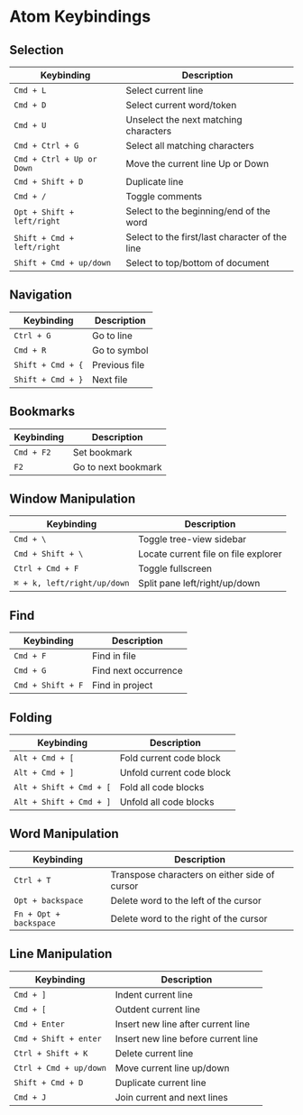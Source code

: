 # Atom Keybindings

## Selection

| Keybinding | Description |
|------------|-------------|
| `Cmd + L` | Select current line |
| `Cmd + D` | Select current word/token |
| `Cmd + U` | Unselect the next matching characters |
| `Cmd + Ctrl + G` | Select all matching characters |
| `Cmd + Ctrl + Up or Down` | Move the current line Up or Down |
| `Cmd + Shift + D` | Duplicate line |
| `Cmd + /` | Toggle comments |
|	`Opt + Shift + left/right` | Select to the beginning/end of the word |
| `Shift + Cmd + left/right` | Select to the first/last character of the line |
|	`Shift + Cmd + up/down` | Select to top/bottom of document |

## Navigation

| Keybinding | Description |
|------------|-------------|
| `Ctrl + G` | Go to line |
| `Cmd + R` | Go to symbol |
| `Shift + Cmd + {` | Previous file |
| `Shift + Cmd + }` | Next file |

## Bookmarks

| Keybinding | Description |
|------------|-------------|
| `Cmd + F2` | Set bookmark |
| `F2` | Go to next bookmark |

## Window Manipulation

| Keybinding | Description |
|------------|-------------|
|	`Cmd + \` | Toggle tree-view sidebar |
| `Cmd + Shift + \` | Locate current file on file explorer |
| `Ctrl + Cmd + F` | Toggle fullscreen |
| `⌘ + k, left/right/up/down` | Split pane left/right/up/down |

## Find

| Keybinding | Description |
|------------|-------------|
| `Cmd + F` | Find in file |
|	`Cmd + G` | Find next occurrence |
|	`Cmd + Shift + F` | Find in project |
  
## Folding

| Keybinding | Description |
|------------|-------------|
| `Alt + Cmd + [` | Fold current code block |
| `Alt + Cmd + ]` | Unfold current code block |
|	`Alt + Shift + Cmd + [` | Fold all code blocks |
|	`Alt + Shift + Cmd + ]` | Unfold all code blocks |

## Word Manipulation

| Keybinding | Description |
|------------|-------------|
| `Ctrl + T` | Transpose characters on either side of cursor |
|	`Opt + backspace` | Delete word to the left of the cursor |
| `Fn + Opt + backspace` | Delete word to the right of the cursor |
  
## Line Manipulation

| Keybinding | Description |
|------------|-------------|
| `Cmd + ]` | Indent current line |
| `Cmd + [` | Outdent current line |
| `Cmd + Enter` | Insert new line after current line |
|	`Cmd + Shift + enter` | Insert new line before current line |
|	`Ctrl + Shift + K` | Delete current line |
|	`Ctrl + Cmd + up/down` | Move current line up/down |
|	`Shift + Cmd + D` | Duplicate current line |
|	`Cmd + J` | Join current and next lines |
  

